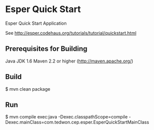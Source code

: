 Esper Quick Start
=================

Esper Quick Start Application

See http://esper.codehaus.org/tutorials/tutorial/quickstart.html


Prerequisites for Building
-------------------

Java JDK 1.6
Maven 2.2 or higher (http://maven.apache.org/)



Build
-------------------

$ mvn clean package



Run
-------------------

$ mvn compile exec:java -Dexec.classpathScope=compile -Dexec.mainClass=com.tedwon.cep.esper.EsperQuickStartMainClass